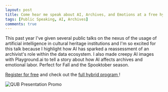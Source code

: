 ```yaml
---
layout: post
title: Come hear me speak about AI, Archives, and Emotions at a free hybrid conference at the Centre for Public History at Queen's University Belfast in Northern Ireland
tags: [Public Speaking, AI, Archives]
comments: true
---
```

This past year I've given several public talks on the nexus of the usage of artificial intelligence in cultural heritage institutions and I'm so excited for this talk because I highlight how AI has sparked a reassessment of an archivist's role within the data ecosystem. I also made creepy AI images with Playground.ai to tell a story about how AI affects archives and emotional labor. Perfect for Fall and the Spooktober season. 

[Register for free](https://www.eventbrite.co.uk/e/digital-public-history-in-a-divided-world-tickets-923677563457) and check out the [full hybrid program ](https://www.qub.ac.uk/research-centres/CentreforPublicHistory/annual-conference/#thursday-12-september-2918336-1)!

![QUB Presentation Promo](https://github.com/user-attachments/assets/be303669-1480-4c84-a45e-058027eaeb3c)



